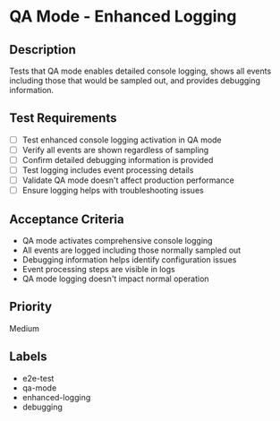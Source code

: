 # QA Mode - Enhanced Logging

## Description
Tests that QA mode enables detailed console logging, shows all events including those that would be sampled out, and provides debugging information.

## Test Requirements
- [ ] Test enhanced console logging activation in QA mode
- [ ] Verify all events are shown regardless of sampling
- [ ] Confirm detailed debugging information is provided
- [ ] Test logging includes event processing details
- [ ] Validate QA mode doesn't affect production performance
- [ ] Ensure logging helps with troubleshooting issues

## Acceptance Criteria
- QA mode activates comprehensive console logging
- All events are logged including those normally sampled out
- Debugging information helps identify configuration issues
- Event processing steps are visible in logs
- QA mode logging doesn't impact normal operation

## Priority
Medium

## Labels
- e2e-test
- qa-mode
- enhanced-logging
- debugging